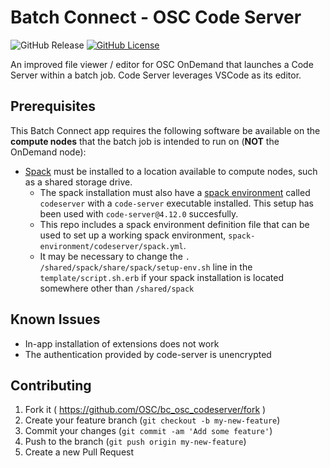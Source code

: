 # Batch Connect - OSC Code Server

![GitHub Release](https://img.shields.io/github/release/osc/bc_osc_codeserver.svg)
[![GitHub License](https://img.shields.io/badge/license-MIT-green.svg)](https://opensource.org/licenses/MIT)

An improved file viewer / editor for OSC OnDemand that launches a
Code Server within a batch job. Code Server leverages VSCode as its
editor.

## Prerequisites

This Batch Connect app requires the following software be available on the
**compute nodes** that the batch job is intended to run on (**NOT** the
OnDemand node):

- [Spack](https://spack.io) must be installed to a location available to compute nodes, such as a shared storage drive.
    - The spack installation must also have a [spack environment](https://spack-tutorial.readthedocs.io/en/latest/tutorial_environments.html) called `codeserver` with a `code-server` executable installed. This setup has been used with `code-server@4.12.0` succesfully.
    - This repo includes a spack environment definition file that can be used to set up a working spack environment, `spack-environment/codeserver/spack.yml`.
    - It may be necessary to change the `. /shared/spack/share/spack/setup-env.sh` line in the `template/script.sh.erb` if your spack installation is located somewhere other than `/shared/spack`

## Known Issues

- In-app installation of extensions does not work
- The authentication provided by code-server is unencrypted

## Contributing

1. Fork it ( https://github.com/OSC/bc_osc_codeserver/fork )
2. Create your feature branch (`git checkout -b my-new-feature`)
3. Commit your changes (`git commit -am 'Add some feature'`)
4. Push to the branch (`git push origin my-new-feature`)
5. Create a new Pull Request
